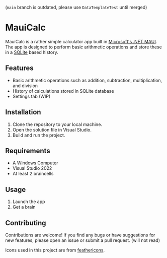 (`main` branch is outdated, please use `DataTemplateTest` until merged)

# MauiCalc

MauiCalc is a rather simple calculator app built in [Microsoft's .NET MAUI](https://dotnet.microsoft.com/en-us/apps/maui). The app is designed to perform basic arithmetic operations and store these in a [SQLite](https://www.sqlite.org/index.html) based history. 

## Features

- Basic arithmetic operations such as addition, subtraction, multiplication, and division
- History of calculations stored in SQLite database
- Settings tab (WIP)

## Installation

1. Clone the repository to your local machine.
2. Open the solution file in Visual Studio.
3. Build and run the project.

## Requirements
- A Windows Computer
- Visual Studio 2022
- At least 2 braincells

## Usage

1. Launch the app
2. Get a brain

## Contributing

Contributions are welcome! If you find any bugs or have suggestions for new features, please open an issue or submit a pull request. (will not read)

Icons used in this project are from [feathericons](https://feathericons.com/).

